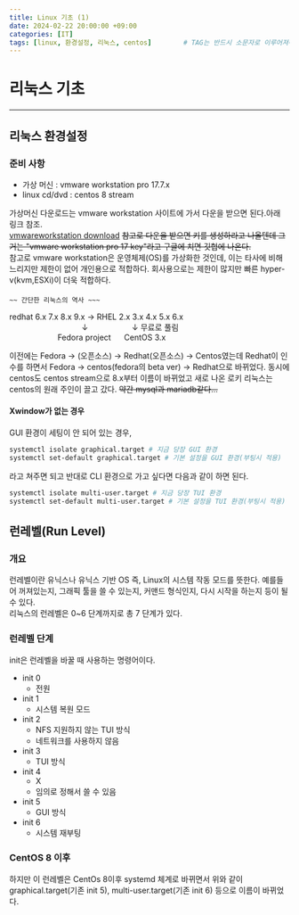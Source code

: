 ```yaml
---
title: Linux 기초 (1)
date: 2024-02-22 20:00:00 +09:00
categories: [IT]
tags: [linux, 환경설정, 리눅스, centos]		# TAG는 반드시 소문자로 이루어져야함!
---
```

# 리눅스 기초
---

## 리눅스 환경설정
### 준비 사항
- 가상 머신 : vmware workstation pro 17.7.x  
- linux cd/dvd : centos 8 stream  

가상머신 다운로드는 vmware workstation 사이트에 가서 다운을 받으면 된다.아래 링크 참조.   
[vmwareworkstation download](https://www.vmware.com/kr/products/workstation-pro/workstation-pro-evaluation.html)
~~참고로 다운을 받으면 키를 생성하라고 나올텐데 그거는 "vmware workstation pro 17 key"라고 구글에 치면 깃헙에 나온다.~~  
참고로 vmware workstation은 운영체제(OS)를 가상화한 것인데, 이는 타사에 비해 느리지만 제한이 없어 개인용으로 적합하다. 회사용으로는 제한이 많지만 빠른 hyper-v(kvm,ESXi)이 더욱 적합하다.   
&nbsp;    
`~~ 간단한 리눅스의 역사 ~~~`

redhat 6.x 7.x 8.x 9.x -> RHEL 2.x 3.x 4.x 5.x 6.x  
&nbsp; &nbsp; &nbsp; &nbsp; &nbsp; &nbsp; &nbsp; &nbsp; &nbsp; &nbsp; &nbsp; &nbsp; &nbsp; &nbsp; &nbsp; &nbsp; &nbsp;↓ &nbsp; &nbsp; &nbsp; &nbsp; &nbsp; &nbsp;&nbsp; &nbsp; &nbsp; &nbsp; ↓ 무료로 풀림  
&nbsp; &nbsp; &nbsp; &nbsp; &nbsp; &nbsp; &nbsp; &nbsp; &nbsp; &nbsp; &nbsp; Fedora project&nbsp; &nbsp; &nbsp; CentOS 3.x  

이전에는 Fedora -> (오픈소스) -> Redhat(오픈소스) -> Centos였는데
Redhat이 인수를 하면서 Fedora -> centos(fedora의 beta ver) -> Redhat으로 바뀌었다.
동시에 centos도 centos stream으로 8.x부터 이름이 바뀌었고 새로 나온 로키 리눅스는 centos의 원래 주인이 끌고 갔다. ~~약간 mysql과 mariadb같다...~~

#### Xwindow가 없는 경우
GUI 환경이 세팅이 안 되어 있는 경우, 
```bash
systemctl isolate graphical.target # 지금 당장 GUI 환경
systemctl set-default graphical.target # 기본 설정을 GUI 환경(부팅시 적용)
```
라고 쳐주면 되고 반대로 CLI 환경으로 가고 싶다면 다음과 같이 하면 된다.
```bash
systemctl isolate multi-user.target # 지금 당장 TUI 환경
systemctl set-default multi-user.target # 기본 설정을 TUI 환경(부팅시 적용)
```

## 런레벨(Run Level)
### 개요
런레벨이란 유닉스나 유닉스 기반 OS 즉, Linux의 시스템 작동 모드를 뜻한다. 예를들어 꺼져있는지, 그래픽 툴을 쓸 수 있는지, 커맨드 형식인지, 다시 시작을 하는지 등이 될 수 있다.    
리눅스의 런레벨은 0~6 단계까지로 총 7 단계가 있다.

### 런레벨 단계 
init은 런레벨을 바꿀 때 사용하는 명령어이다.
- init 0
    - 전원
- init 1
    - 시스템 복원 모드
- init 2
    - NFS 지원하지 않는 TUI 방식
    - 네트워크를 사용하지 않음
- init 3
    - TUI 방식
- init 4
    - X
    - 임의로 정해서 쓸 수 있음
- init 5
    - GUI 방식
- init 6
    - 시스템 재부팅

### CentOS 8 이후
하지만 이 런레벨은 CentOs 8이후 systemd 체계로 바뀌면서 위와 같이 graphical.target(기존 init 5), multi-user.target(기존 init 6) 등으로 이름이 바뀌었다.